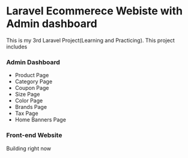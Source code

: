 <h1>Laravel Ecommerece Webiste with Admin dashboard</h1>
<p>This is my 3rd Laravel Project(Learning and Practicing). This project includes</p>
<h3>Admin Dashboard</h2>
<ul>
    <li>Product Page</li>
    <li>Category Page</li>
    <li>Coupon Page</li>
    <li>Size Page</li>
    <li>Color Page</li>
    <li>Brands Page</li>
    <li>Tax Page</li>
    <li>Home Banners Page</li>
</ul>

<h3>Front-end Website</h3>
Building right now
